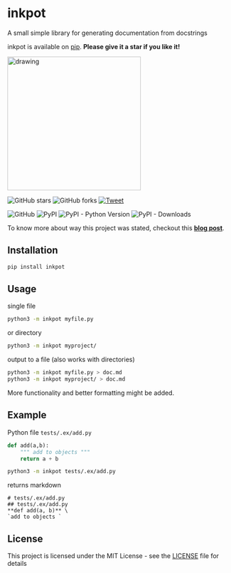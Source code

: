 # inkpot
A small simple library for generating documentation from docstrings

inkpot is available on [pip](https://pypi.org/project/inkpot/). **Please give it a star if you like it!**

<img src="https://cdn.pixabay.com/photo/2014/04/05/12/20/ink-316909_960_720.jpg" alt="drawing" width="300"/>

![GitHub stars](https://img.shields.io/github/stars/AxelGard/inkpot?style=social)
![GitHub forks](https://img.shields.io/github/forks/AxelGard/inkpot?style=social)
[![Tweet](https://img.shields.io/twitter/url/http/shields.io.svg?style=social)](https://twitter.com/Axel_Gard)

![GitHub](https://img.shields.io/github/license/AxelGard/inkpot?style=plastic)
![PyPI](https://img.shields.io/pypi/v/inkpot)
![PyPI - Python Version](https://img.shields.io/pypi/pyversions/inkpot)
![PyPI - Downloads](https://img.shields.io/pypi/dm/inkpot)

To know more about way this project was stated, checkout this **[blog post](https://axelgard.github.io/blog/inkpot/2021/07/01/inkpot-init.html)**.

## Installation
```bash
pip install inkpot
```

## Usage
single file
```bash
python3 -m inkpot myfile.py
```
or directory
```bash
python3 -m inkpot myproject/
```
output to a file (also works with directories)
```bash
python3 -m inkpot myfile.py > doc.md
python3 -m inkpot myproject/ > doc.md
```

More functionality and better formatting might be added.

## Example

Python file `tests/.ex/add.py`
```python
def add(a,b):
    """ add to objects """
    return a + b

```

```bash
python3 -m inkpot tests/.ex/add.py
```
returns markdown
```
# tests/.ex/add.py
## tests/.ex/add.py
**def add(a, b)** \
`add to objects `
```

## License
This project is licensed under the MIT License - see the [LICENSE](LICENSE.txt) file for details
